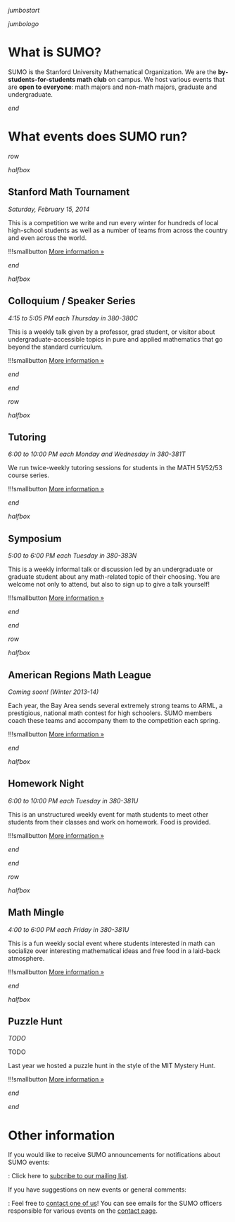 $jumbostart$

$jumbologo$

# What is SUMO?

SUMO is the Stanford University Mathematical Organization. We are the
**by-students-for-students math club** on campus. We host various events that
are **open to everyone**: math majors and non-math majors, graduate and
undergraduate.

$end$

# What events does SUMO run?

$row$

$halfbox$

## Stanford Math Tournament

*Saturday, February 15, 2014*

This is a competition we write and run every winter for hundreds of local
high-school students as well as a number of teams from across the country and
even across the world.

!!!smallbutton [More information »](/smt.html)

$end$

$halfbox$

## Colloquium / Speaker Series

*4:15 to 5:05 PM each Thursday in 380-380C*

This is a weekly talk given by a professor, grad student, or visitor about
undergraduate-accessible topics in pure and applied mathematics that go beyond
the standard curriculum.

!!!smallbutton [More information »](/speakers.html)

$end$

$end$

$row$

$halfbox$

## Tutoring

*6:00 to 10:00 PM each Monday and Wednesday in 380-381T*

We run twice-weekly tutoring sessions for students in the MATH 51/52/53 course
series.

!!!smallbutton [More information »](/tutoring.html)

$end$

$halfbox$

## Symposium

*5:00 to 6:00 PM each Tuesday in 380-383N*

This is a weekly informal talk or discussion led by an undergraduate or graduate
student about any math-related topic of their choosing. You are welcome not only
to attend, but also to sign up to give a talk yourself!

!!!smallbutton [More information »](/otherevents.html#symposium)

$end$

$end$

$row$

$halfbox$

## American Regions Math League

*Coming soon! (Winter 2013-14)*

Each year, the Bay Area sends several extremely strong teams to ARML, a
prestigious, national math contest for high schoolers. SUMO members coach these
teams and accompany them to the competition each spring.

!!!smallbutton [More information »](/otherevents.html#arml)

$end$

$halfbox$

## Homework Night

*6:00 to 10:00 PM each Tuesday in 380-381U*

This is an unstructured weekly event for math students to meet other students
from their classes and work on homework. Food is provided.

!!!smallbutton [More information »](/otherevents.html#homework-night)

$end$

$end$

$row$

$halfbox$

## Math Mingle

*4:00 to 6:00 PM each Friday in 380-381U*

This is a fun weekly social event where students interested in math can
socialize over interesting mathematical ideas and free food in a laid-back
atmosphere.

!!!smallbutton [More information »](/otherevents.html#math-mingle)

$end$

$halfbox$

## Puzzle Hunt

*TODO*

TODO

Last year we hosted a puzzle hunt in the style of the MIT Mystery Hunt.

!!!smallbutton [More information »](/otherevents.html#puzzle-hunt)

$end$

$end$

# Other information

<!--We've also created a page about various mathematical opportunities, including a
lot of summer programs.-->

If you would like to receive SUMO announcements for notifications about SUMO events:

:   Click here to [subcribe to our mailing list](https://mailman.stanford.edu/mailman/listinfo/sumo-announce). 

If you have suggestions on new events or general comments:

:   Feel free to [contact one of us](/contact.html)! You can see emails for the SUMO officers responsible for various events on the [contact page](/contact.html).
